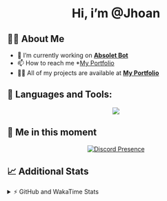 <h1 align="center">Hi, i’m @Jhoan</h1>

## 🙋‍♂️ About Me

- 🔭 I’m currently working on **[Absolet Bot](https://strider.cloud)**
- 📫 How to reach me *[My Portfolio](https://jhoan.me/contact)
- 👨‍💻 All of my projects are available at **[My Portfolio](https://jhoan.me)**

## 🚀 Languages and Tools:
<p align="center">
  <a href="https://skillicons.dev">
    <img src="https://skillicons.dev/icons?i=js,ts,html,css,bootstrap,nodejs,express,vscode,neovim,vim,atom,cloudflare,git,github,discord,bots,linux,mongodb,nginx,redis,wordpress,heroku&perline=11" />
  </a>
</p>
  
## 👤 Me in this moment
<p align="center">
    <a href="https://discord.com/users/612460795124776960" target="_blank" rel="nofollow">
        <img src="https://lanyard-profile-readme.vercel.app/api/612460795124776960?idleMessage=Probably%20coding%20Absolet..." alt="Discord Presence" align="center">
    </a>
</p>

## 📈 Additional Stats
<details>
    <summary>⚡ GitHub and WakaTime Stats</summary>
    <br/>

<!--START_SECTION:waka-->
![Code Time](http://img.shields.io/badge/Code%20Time-470%20hrs%2034%20mins-blue)

**🐱 My GitHub Data** 

> 🏆 965 Contributions in the Year 2022
 > 
> 📦 167.9 kB Used in GitHub's Storage 
 > 
> 💼 Opted to Hire
 > 
> 📜 4 Public Repositories 
 > 
> 🔑 36 Private Repositories  
 > 
**I'm an Early 🐤** 

```text
🌞 Morning    85 commits     ██░░░░░░░░░░░░░░░░░░░░░░░   11.47% 
🌆 Daytime    328 commits    ███████████░░░░░░░░░░░░░░   44.26% 
🌃 Evening    298 commits    ██████████░░░░░░░░░░░░░░░   40.22% 
🌙 Night      30 commits     █░░░░░░░░░░░░░░░░░░░░░░░░   4.05%

```
📅 **I'm Most Productive on Saturday** 

```text
Monday       115 commits    ████░░░░░░░░░░░░░░░░░░░░░   15.52% 
Tuesday      122 commits    ████░░░░░░░░░░░░░░░░░░░░░   16.46% 
Wednesday    131 commits    ████░░░░░░░░░░░░░░░░░░░░░   17.68% 
Thursday     75 commits     ██░░░░░░░░░░░░░░░░░░░░░░░   10.12% 
Friday       87 commits     ███░░░░░░░░░░░░░░░░░░░░░░   11.74% 
Saturday     143 commits    ████░░░░░░░░░░░░░░░░░░░░░   19.3% 
Sunday       68 commits     ██░░░░░░░░░░░░░░░░░░░░░░░   9.18%

```


📊 **This Week I Spent My Time On** 

```text
⌚︎ Time Zone: America/Bogota

💬 Programming Languages: 
JavaScript               1 hr 14 mins        █████████████░░░░░░░░░░░░   54.21% 
TypeScript               52 mins             █████████░░░░░░░░░░░░░░░░   38.08% 
JSON                     8 mins              █░░░░░░░░░░░░░░░░░░░░░░░░   5.88% 
YAML                     1 min               ░░░░░░░░░░░░░░░░░░░░░░░░░   1.39% 
Bash                     0 secs              ░░░░░░░░░░░░░░░░░░░░░░░░░   0.38%

🔥 Editors: 
VS Code                  2 hrs 18 mins       █████████████████████████   100.0%

🐱‍💻 Projects: 
Absolet-Bot              1 hr 5 mins         ████████████░░░░░░░░░░░░░   47.52% 
suggester                30 mins             █████░░░░░░░░░░░░░░░░░░░░   21.93% 
blaze-payload            18 mins             ███░░░░░░░░░░░░░░░░░░░░░░   13.52% 
absolet-ts               9 mins              █░░░░░░░░░░░░░░░░░░░░░░░░   6.91% 
sexbor                   9 mins              █░░░░░░░░░░░░░░░░░░░░░░░░   6.6%

💻 Operating System: 
Linux                    2 hrs 18 mins       █████████████████████████   100.0%

```

**I Mostly Code in JavaScript** 

```text
JavaScript               16 repos            ████████████████░░░░░░░░░   64.0% 
Java                     3 repos             ███░░░░░░░░░░░░░░░░░░░░░░   12.0% 
TypeScript               3 repos             ███░░░░░░░░░░░░░░░░░░░░░░   12.0% 
Shell                    1 repo              █░░░░░░░░░░░░░░░░░░░░░░░░   4.0% 
CSS                      1 repo              █░░░░░░░░░░░░░░░░░░░░░░░░   4.0%

```



 Last Updated on 03/11/2022 20:12:59 UTC
<!--END_SECTION:waka-->
</details>
